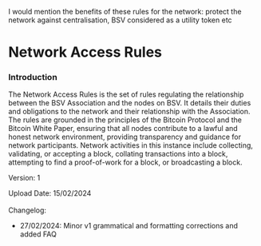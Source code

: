 I would mention the benefits of these rules for the network: protect the network against centralisation, BSV considered as a utility token etc

# Network Access Rules

### Introduction

The Network Access Rules is the set of rules regulating the relationship between the BSV Association and the nodes on BSV. It details their duties and obligations to the network and their relationship with the Association. The rules are grounded in the principles of the Bitcoin Protocol and the Bitcoin White Paper, ensuring that all nodes contribute to a lawful and honest network environment, providing transparency and guidance for network participants. Network activities in this instance include collecting, validating, or accepting a block, collating transactions into a block, attempting to find a proof-of-work for a block, or broadcasting a block.



Version: 1

Upload Date: 15/02/2024\
\
Changelog:

* 27/02/2024: Minor v1 grammatical and formatting corrections and added FAQ

